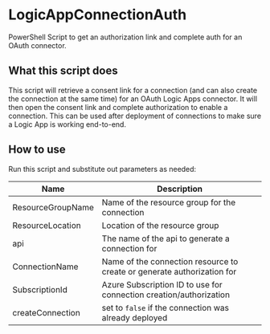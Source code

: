 # LogicAppConnectionAuth
PowerShell Script to get an authorization link and complete auth for an OAuth connector.

## What this script does

This script will retrieve a consent link for a connection (and can also create the connection at the same time) for an OAuth Logic Apps connector.  It will then open the consent link and complete authorization to enable a connection.  This can be used after deployment of connections to make sure a Logic App is working end-to-end.

## How to use

Run this script and substitute out parameters as needed:

| Name | Description |
| --- | --- |
| ResourceGroupName | Name of the resource group for the connection |
| ResourceLocation | Location of the resource group |
| api | The name of the api to generate a connection for |
| ConnectionName | Name of the connection resource to create or generate authorization for |
| SubscriptionId | Azure Subscription ID to use for connection creation/authorization |
| createConnection | set to `false` if the connection was already deployed |

